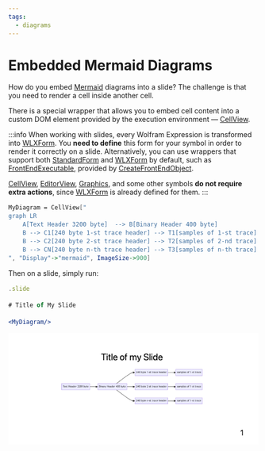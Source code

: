 ```yaml
---
tags:
  - diagrams
---
```

# Embedded Mermaid Diagrams

How do you embed [Mermaid](frontend/Cell%20types/Many%20more.md#Mermaid) diagrams into a slide? The challenge is that you need to render a cell inside another cell.

There is a special wrapper that allows you to embed cell content into a custom DOM element provided by the execution environment — [CellView](frontend/Reference/GUI/CellView.md).

:::info
When working with slides, every Wolfram Expression is transformed into [WLXForm](frontend/Reference/Formatting/WLXForm.md). You __need to define__ this form for your symbol in order to render it correctly on a slide. Alternatively, you can use wrappers that support both [StandardForm](frontend/Reference/Formatting/StandardForm.md) and [WLXForm](frontend/Reference/Formatting/WLXForm.md) by default, such as [FrontEndExecutable](frontend/Reference/Frontend%20Objects/FrontEndExecutable.md), provided by [CreateFrontEndObject](frontend/Reference/Frontend%20Objects/CreateFrontEndObject.md).

[CellView](frontend/Reference/GUI/CellView.md), [EditorView](frontend/Reference/GUI/EditorView.md), [Graphics](frontend/Reference/Graphics/Graphics.md), and some other symbols __do not require extra actions__, since [WLXForm](frontend/Reference/Formatting/WLXForm.md) is already defined for them.
:::

```mathematica
MyDiagram = CellView["
graph LR
    A[Text Header 3200 byte]  --> B[Binary Header 400 byte]
    B --> C1[240 byte 1-st trace header] --> T1[samples of 1-st trace]
    B --> C2[240 byte 2-st trace header] --> T2[samples of 2-nd trace]
    B --> CN[240 byte n-th trace header] --> T3[samples of n-th trace] 
", "Display"->"mermaid", ImageSize->900] 
```

Then on a slide, simply run:

```jsx
.slide

# Title of My Slide

<MyDiagram/>
```

![](./../../../Screenshot%202024-09-06%20at%2017.03.23.png)